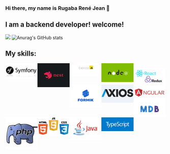 ### Hi there, my name is Rugaba René Jean 👋

## I am a backend developer! welcome!
![](https://github-profile-summary-cards.vercel.app/api/cards/profile-details?username=ReneRugaba&theme=monokai)
![Anurag's GitHub stats](https://github-readme-stats.vercel.app/api?username=ReneRugaba&theme=calm&show_icons=true)



## My skills:
<div width="100%">
<img width="20%"  align="left" src="https://github.com/ReneRugaba/ReneRugaba/blob/main/img/SYMF.jpg"/>
<img width="20%" align="left" width="100px" src="https://github.com/ReneRugaba/ReneRugaba/blob/main/img/nest.png"/>
<img width="20%" align="left" width="130px" src="https://github.com/ReneRugaba/ReneRugaba/blob/main/img/express.png"/>
<img width="20%" align="left" width="130px" src="https://github.com/ReneRugaba/ReneRugaba/blob/main/img/0%20T6tdupZFishq1o5t.png"/>
</div>
<br>
<div width="100%">
<img align="left" width="20%" src="https://github.com/ReneRugaba/ReneRugaba/blob/main/img/REACT.png"/>
<img align="left" width="20%" src="https://github.com/ReneRugaba/ReneRugaba/blob/main/img/Formik-1.png"/>
<img align="left" width="20%" src="https://github.com/ReneRugaba/ReneRugaba/blob/main/img/axios1.png"/>
<img align="left" width="20%" src="https://github.com/ReneRugaba/ReneRugaba/blob/main/img/ANGULAR.png"/>
<img align="left" width="20%" src="https://github.com/ReneRugaba/ReneRugaba/blob/main/img/MDB.jpg"/>
</div>
<br>
<div width="100%">
<img align="left" width="20%" src="https://github.com/ReneRugaba/ReneRugaba/blob/main/img/astuces-php1.jpg"/>
<img align="left" width="20%" src="https://github.com/ReneRugaba/ReneRugaba/blob/main/img/html-css-js.jpg"/>
<img align="left" width="20%" src="https://github.com/ReneRugaba/ReneRugaba/blob/main/img/java-logo.jpg"/>
<img align="left" width="20%" src="https://github.com/ReneRugaba/ReneRugaba/blob/main/img/typescript.png"/>
</div>
